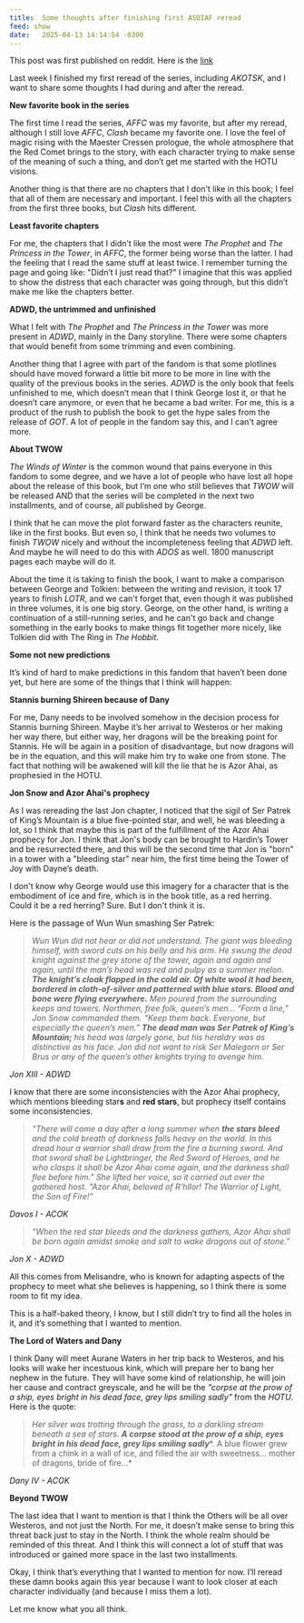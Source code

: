 ```yaml
---
title:  Some thoughts after finishing first ASOIAF reread
feed: show
date:   2025-04-13 14:14:54 -0300
---
```


This post was first published on reddit. Here is the [link](https://www.reddit.com/r/asoiaf/comments/1jycoso/spoilers_extended_some_thoughts_after_finishing/)

Last week I finished my first reread of the series, including *AKOTSK*, and I want to share some thoughts I had during and after the reread.

**New favorite book in the series**

The first time I read the series, *AFFC* was my favorite, but after my reread, although I still love *AFFC*, *Clash* became my favorite one. I love the feel of magic rising with the Maester Cressen prologue, the whole atmosphere that the Red Comet brings to the story, with each character trying to make sense of the meaning of such a thing, and don’t get me started with the HOTU visions.

Another thing is that there are no chapters that I don't like in this book; I feel that all of them are necessary and important. I feel this with all the chapters from the first three books, but *Clash* hits different.

**Least favorite chapters**

For me, the chapters that I didn’t like the most were *The Prophet* and *The Princess in the Tower*, in *AFFC*, the former being worse than the latter. I had the feeling that I read the same stuff at least twice. I remember turning the page and going like: "Didn’t I just read that?" I imagine that this was applied to show the distress that each character was going through, but this didn’t make me like the chapters better.

**ADWD, the untrimmed and unfinished**

What I felt with *The Prophet* and *The Princess in the Tower* was more present in *ADWD*, mainly in the Dany storyline. There were some chapters that would benefit from some trimming and even combining.

Another thing that I agree with part of the fandom is that some plotlines should have moved forward a little bit more to be more in line with the quality of the previous books in the series. *ADWD* is the only book that feels unfinished to me, which doesn’t mean that I think George lost it, or that he doesn’t care anymore, or even that he became a bad writer. For me, this is a product of the rush to publish the book to get the hype sales from the release of *GOT*. A lot of people in the fandom say this, and I can't agree more.

**About TWOW**

*The Winds of Winter* is the common wound that pains everyone in this fandom to some degree, and we have a lot of people who have lost all hope about the release of this book, but I’m one who still believes that *TWOW* will be released AND that the series will be completed in the next two installments, and of course, all published by George.

I think that he can move the plot forward faster as the characters reunite, like in the first books. But even so, I think that he needs two volumes to finish *TWOW* nicely and without the incompleteness feeling that *ADWD* left. And maybe he will need to do this with *ADOS* as well. 1800 manuscript pages each maybe will do it.

About the time it is taking to finish the book, I want to make a comparison between George and Tolkien: between the writing and revision, it took 17 years to finish *LOTR*, and we can't forget that, even though it was published in three volumes, it is one big story. George, on the other hand, is writing a continuation of a still-running series, and he can't go back and change something in the early books to make things fit together more nicely, like Tolkien did with The Ring in *The Hobbit*.

**Some not new predictions**

It’s kind of hard to make predictions in this fandom that haven’t been done yet, but here are some of the things that I think will happen:

**Stannis burning Shireen because of Dany**

For me, Dany needs to be involved somehow in the decision process for Stannis burning Shireen. Maybe it’s her arrival to Westeros or her making her way there, but either way, her dragons will be the breaking point for Stannis. He will be again in a position of disadvantage, but now dragons will be in the equation, and this will make him try to wake one from stone. The fact that nothing will be awakened will kill the lie that he is Azor Ahai, as prophesied in the HOTU.

**Jon Snow and Azor Ahai's prophecy**

As I was rereading the last Jon chapter, I noticed that the sigil of Ser Patrek of King’s Mountain is a blue five-pointed star, and well, he was bleeding a lot, so I think that maybe this is part of the fulfillment of the Azor Ahai prophecy for Jon. I think that Jon's body can be brought to Hardin’s Tower and be resurrected there, and this will be the second time that Jon is "born" in a tower with a "bleeding star" near him, the first time being the Tower of Joy with Dayne’s death.

I don't know why George would use this imagery for a character that is the embodiment of ice and fire, which is in the book title, as a red herring. Could it be a red herring? Sure. But I don't think it is.

Here is the passage of Wun Wun smashing Ser Patrek:

>*Wun Wun did not hear or did not understand. The giant was bleeding himself, with sword cuts on his belly and his arm. He swung the dead knight against the grey stone of the tower, again and again and again, until the man’s head was red and pulpy as a summer melon.* ***The knight’s cloak flapped in the cold air. Of white wool it had been, bordered in cloth-of-silver and patterned with blue stars. Blood and bone were flying everywhere.*** *Men poured from the surrounding keeps and towers. Northmen, free folk, queen’s men… “Form a line,” Jon Snow commanded them. “Keep them back. Everyone, but especially the queen’s men.”* ***The dead man was Ser Patrek of King’s Mountain;*** *his head was largely gone, but his heraldry was as distinctive as his face. Jon did not want to risk Ser Malegorn or Ser Brus or any of the queen’s other knights trying to avenge him.*

*Jon XIII - ADWD*

I know that there are some inconsistencies with the Azor Ahai prophecy, which mentions bleeding star**s** and **red stars**, but prophecy itself contains some inconsistencies.

>*“There will come a day after a long summer when* ***the stars bleed*** *and the cold breath of darkness falls heavy on the world. In this dread hour a warrior shall draw from the fire a burning sword. And that sword shall be Lightbringer, the Red Sword of Heroes, and he who clasps it shall be Azor Ahai come again, and the darkness shall flee before him." She lifted her voice, so it carried out over the gathered host. "Azor Ahai, beloved of R'hllor! The Warrior of Light, the Son of Fire!”*

*Davos I - ACOK*

>*“When the red star bleeds and the darkness gathers, Azor Ahai shall be born again amidst smoke and salt to wake dragons out of stone.”*

*Jon X - ADWD*

All this comes from Melisandre, who is known for adapting aspects of the prophecy to meet what she believes is happening, so I think there is some room to fit my idea.

This is a half-baked theory, I know, but I still didn’t try to find all the holes in it, and it’s something that I wanted to mention.

**The Lord of Waters and Dany**

I think Dany will meet Aurane Waters in her trip back to Westeros, and his looks will wake her incestuous kink, which will prepare her to bang her nephew in the future. They will have some kind of relationship, he will join her cause and contract greyscale, and he will be the *"corpse at the prow of a ship, eyes bright in his dead face, grey lips smiling sadly"* from the *HOTU*. Here is the quote:

>*Her silver was trotting through the grass, to a darkling stream beneath a sea of stars.* ***A corpse stood at the prow of a ship, eyes bright in his dead face, grey lips smiling sadly***\*. A blue flower grew from a chink in a wall of ice, and filled the air with sweetness... mother of dragons, bride of fire…\*

*Dany IV - ACOK*

**Beyond TWOW**

The last idea that I want to mention is that I think the Others will be all over Westeros, and not just the North. For me, it doesn’t make sense to bring this threat back just to stay in the North. I think the whole realm should be reminded of this threat. And I think this will connect a lot of stuff that was introduced or gained more space in the last two installments.

Okay, I think that’s everything that I wanted to mention for now. I’ll reread these damn books again this year because I want to look closer at each character individually (and because I miss them a lot).

Let me know what you all think.
